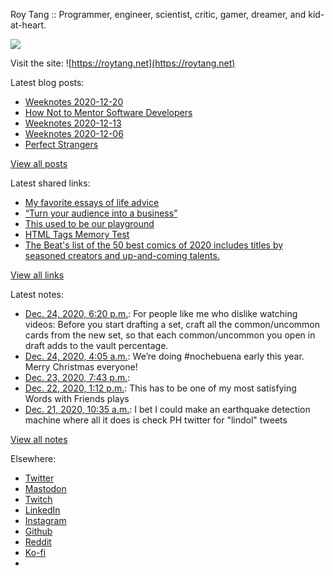 Roy Tang :: Programmer, engineer, scientist, critic, gamer, dreamer, and kid-at-heart.

![](https://roytang.net/static/img/profile.jpg)

Visit the site: ![https://roytang.net](https://roytang.net)

Latest blog posts:

- [Weeknotes 2020-12-20](https://roytang.net/2020/12/weeknotes-2020-12-20/)
- [How Not to Mentor Software Developers](https://roytang.net/2020/12/how-not-to-mentor/)
- [Weeknotes 2020-12-13](https://roytang.net/2020/12/weeknotes-2020-12-13/)
- [Weeknotes 2020-12-06](https://roytang.net/2020/12/weeknotes-2020-12-06/)
- [Perfect Strangers](https://roytang.net/2020/12/perfect-strangers/)

[View all posts](https://roytang.net/blog)

Latest shared links:

- [My favorite essays of life advice](https://roytang.net/2020/12/my-favorite-essays-of-life-advice/)
- [“Turn your audience into a business”](https://roytang.net/2020/12/turn-your-audience-into-a-business/)
- [This used to be our playground](https://roytang.net/2020/12/this-used-to-be-our-playground/)
- [HTML Tags Memory Test](https://roytang.net/2020/12/html-tags-memory-test/)
- [The Beat&#x27;s list of the 50 best comics of 2020 includes titles by seasoned creators and up-and-coming talents.](https://roytang.net/2020/12/the-beats-list-of-the-50-best-comics-of-2020-includes-titles-by-seasoned-creators-and-up-and-coming-/)

[View all links](https://roytang.net/links)

Latest notes:

- [Dec. 24, 2020, 6:20 p.m.](https://roytang.net/2020/12/ggvzbuq/): For people like me who dislike watching videos: Before you start drafting a set, craft all the common/uncommon cards from the new set, so that each common/uncommon you open in draft adds to the vault percentage.
- [Dec. 24, 2020, 4:05 a.m.](https://roytang.net/2020/12/1342078964311834627/): We’re doing #nochebuena early this year. Merry Christmas everyone!
- [Dec. 23, 2020, 7:43 p.m.](https://roytang.net/2020/12/1341952566423273473/): 
- [Dec. 22, 2020, 1:12 p.m.](https://roytang.net/2020/12/1341491804571455490/): This has to be one of my most satisfying Words with Friends plays
- [Dec. 21, 2020, 10:35 a.m.](https://roytang.net/2020/12/1341090027996999680/): I bet I could make an earthquake detection machine where all it does is check PH twitter for &quot;lindol&quot; tweets

[View all notes](https://roytang.net/notes)

Elsewhere:

- [Twitter](https://twitter.com/roytang)
- [Mastodon](https://mastodon.technology/@roytang)
- [Twitch](https://twitch.tv/twitchyroy)
- [LinkedIn](https://www.linkedin.com/in/roytang)
- [Instagram](https://instagram.com/roytang0400)
- [Github](https://github.com/roytang)
- [Reddit](https://reddit.com/u/hungryroy)
- [Ko-fi](https://ko-fi.com/roytang)
- [](mailto:hello@roytang.net)